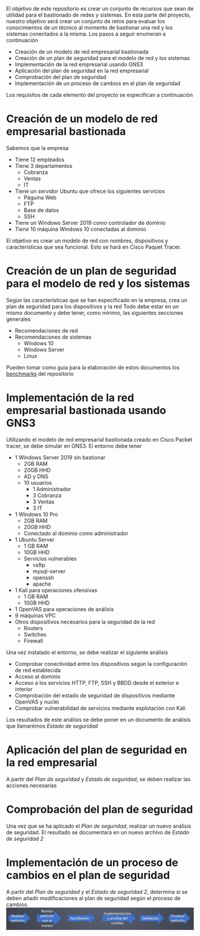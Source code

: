 El objetivo de este repositorio es crear un conjunto de recursos que sean de utilidad para el bastionado de redes y sistemas.
En esta parte del proyecto, nuestro objetivo será crear un conjunto de retos para evaluar los conocimientos de un técnico
al momento de bastionar una red y los sistemas conectados a la misma. Los pasos a seguir enumeran a continuación

- Creación de un modelo de red empresarial bastionada
- Creación de un plan de seguridad para el modelo de red y los sistemas
- Implementación de la red empresarial usando GNS3
- Aplicación del plan de seguridad en la red empresarial
- Comprobación del plan de seguridad
- Implementación de un proceso de cambios en el plan de seguridad

Los requisitos de cada elemento del proyecto se especifican a continuación


# Creación de un modelo de red empresarial bastionada

Sabemos que la empresa 

- Tiene 12 empleados
- Tiene 3 departamentos
    - Cobranza
    - Ventas
    - IT
- Tiene un servidor Ubuntu que ofrece los siguientes servicios
    - Páguina Web
    - FTP
    - Base de datos
    - SSH
- Tiene un Windows Server 2019 como  controlador de dominio
- Tiene 10 máquina Windows 10 conectadas al dominio

El objetivo es crear un modelo de red con nombres, dispositivos y características que sea funcional. Esto se hará en Cisco Paquet Tracer.

# Creación de un plan de seguridad para el modelo de red y los sistemas

Según las características que se han especificado en la empresa, crea un plan de seguridad para los dispositivos y la red
Todo debe estar en un mismo documento y debe tener, como mínimo, las siguientes secciones generales

- Recomendaciones de red
- Recomendaciones de sistemas
    - Windows 10
    - Windows Server
    - Linux

Pueden tomar como guia para la elaboración de estos documentos los [benchmarks](./resources/benchmarks) del repositorio

# Implementación de la red empresarial bastionada usando GNS3

Utilizando el modelo de red empresarial bastionada creado en Cisco Packet tracer, se debe simular en GNS3.
El entorno debe tener

- 1 Windows Server 2019 sin bastionar
    - 2GB RAM
    - 20GB HHD
    - AD y DNS
    - 10 usuarios
        - 1 Administrador
        - 3 Cobranza
        - 3 Ventas
        - 3 IT
- 1 Windows 10 Pro
    - 2GB RAM
    - 20GB HHD
    - Conectado al dominio como administrador
- 1 Ubuntu Server
    - 1 GB RAM
    - 10GB HHD
    - Servicios vulnerables
        - vsftp
        - mysql-server
        - openssh
        - apache
- 1 Kali para operaciones ofensivas 
    - 1 GB RAM
    - 10GB HHD
- 1 OpenVAS para operaciones de análisis
- 9 máquinas VPC
- Otros dispositivos necesarios para la seguridad de la red
    - Routers
    - Switches
    - Firewall

Una vez instalado el entorno, se debe realizar el siguiente análisis

- Comprobar conectividad entre los dispositivos según la configuración de red establecida
- Acceso al dominio
- Acceso a los servicios HTTP, FTP, SSH y BBDD desde el exterior e interior
- Comprobación del estado de seguridad de dispositivos mediante OpenVAS y nuclei
- Comprobar vulnerabilidad de servicios mediante explotación con Kali

Los resultados de este análisis se debe poner en un documento de análisis que llamarémos *Estado de seguridad*

# Aplicación del plan de seguridad en la red empresarial

A partir del *Plan de seguridad* y *Estado de seguridad*, se deben realizar las acciones necesarias 

# Comprobación del plan de seguridad

Una vez que se ha aplicado el *Plan de seguridad*, realizar un nuevo análisis de seguridad. 
El resultado se documentará en un nuevo archivo de *Estado de seguridad 2*

# Implementación de un proceso de cambios en el plan de seguridad

A partir del *Plan de seguridad* y el *Estado de seguridad 2*, determina si se deben añadir modificaciones al plan
de seguridad según el proceso de cambios.
![NotFound](./resources/images/control-changes.png)
